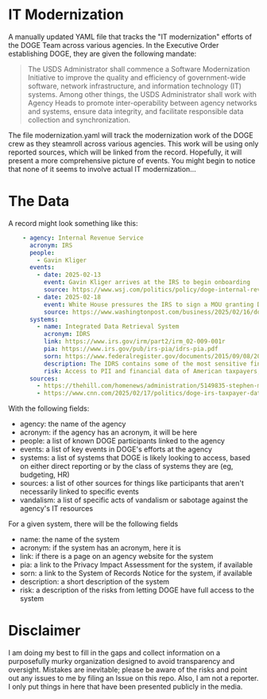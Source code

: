 # IT Modernization

A manually updated YAML file that tracks the "IT modernization" efforts of the DOGE Team across various agencies. In the Executive Order establishing DOGE, they are given the following mandate:

> The USDS Administrator shall commence a Software Modernization Initiative to improve the quality and efficiency of government-wide software, network infrastructure, and information technology (IT) systems.  Among other things, the USDS Administrator shall work with Agency Heads to promote inter-operability between agency networks and systems, ensure data integrity, and facilitate responsible data collection and synchronization.

The file modernization.yaml will track the modernization work of the DOGE crew as they steamroll across various agencies. This work will be using only reported sources, which will be linked from the record. Hopefully, it will present a more comprehensive picture of events. You might begin to notice that none of it seems to involve actual IT modernization...

# The Data
A record might look something like this:

```yaml
    - agency: Internal Revenue Service
      acronym: IRS
      people:
        - Gavin Kliger
      events:
        - date: 2025-02-13
          event: Gavin Kliger arrives at the IRS to begin onboarding
          source: https://www.wsj.com/politics/policy/doge-internal-revenue-service-9697cb99
        - date: 2025-02-18
          event: White House pressures the IRS to sign a MOU granting DOGE expanded access to internal systems
          source: https://www.washingtonpost.com/business/2025/02/16/doge-irs-access-taxpayer-data/
      systems:
        - name: Integrated Data Retrieval System
          acronym: IDRS
          link: https://www.irs.gov/irm/part2/irm_02-009-001r
          pia: https://www.irs.gov/pub/irs-pia/idrs-pia.pdf
          sorn: https://www.federalregister.gov/documents/2015/09/08/2015-21980/privacy-act-of-1974-as-amended-system-of-records-notice
          description: The IDRS contains some of the most sensitive financial information on American taxpayers.
          risk: Access to PII and financial data of American taxpayers, including names, SSNs, tax returns, bank account numbers, etc.
      sources:
        - https://thehill.com/homenews/administration/5149835-stephen-miller-doge-irs/
        - https://www.cnn.com/2025/02/17/politics/doge-irs-taxpayer-data/index.html
```

With the following fields:
- agency: the name of the agency
- acronym: if the agency has an acronym, it will be here
- people: a list of known DOGE participants linked to the agency
- events: a list of key events in DOGE's efforts at the agency
- systems: a list of systems that DOGE is likely looking to access, based on either direct reporting or by the class of systems they are (eg, budgeting, HR)
- sources: a list of other sources for things like participants that aren't necessarily linked to specific events
- vandalism: a list of specific acts of vandalism or sabotage against the agency's IT resources

For a given system, there will be the following fields
- name: the name of the system
- acronym: if the system has an acronym, here it is
- link: if there is a page on an agency website for the system
- pia: a link to the Privacy Impact Assessment for the system, if available
- sorn: a link to the System of Records Notice for the system, if available
- description: a short description of the system
- risk: a description of the risks from letting DOGE have full access to the system

# Disclaimer
I am doing my best to fill in the gaps and collect information on a purposefully murky organization designed to avoid transparency and oversight. Mistakes are inevitable; please be aware of the risks and point out any issues to me by filing an Issue on this repo. Also, I am not a reporter. I only put things in here that have been presented publicly in the media.
